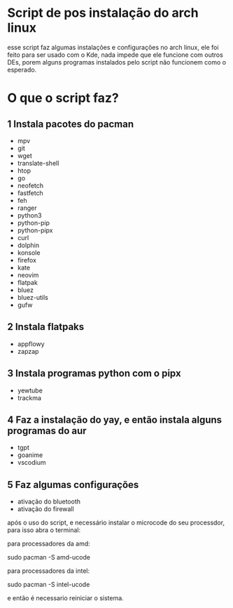 # Script de pos instalação do arch linux

esse script faz algumas instalações e configurações no arch linux, ele foi feito para ser usado com o Kde, nada impede que ele funcione com outros DEs, porem alguns programas instalados pelo script não funcionem como o esperado.

# O que o script faz?

## 1 Instala pacotes do pacman

- mpv
- git
- wget
- translate-shell
- htop
- go
- neofetch
- fastfetch
- feh
- ranger
- python3
- python-pip
- python-pipx
- curl
- dolphin
- konsole
- firefox
- kate
- neovim
- flatpak
- bluez
- bluez-utils
- gufw

## 2 Instala flatpaks

- appflowy
- zapzap

## 3 Instala programas python com o pipx

- yewtube
- trackma

## 4 Faz a instalação do yay, e então instala alguns programas do aur

- tgpt
- goanime
- vscodium

## 5 Faz algumas configurações

- ativação do bluetooth
- ativação do firewall

após o uso do script, e necessário instalar o microcode do seu processdor, para isso abra o terminal:

para processadores da amd:

sudo pacman -S amd-ucode

para processadores da intel:

sudo pacman -S intel-ucode

e então é necessario reiniciar o sistema.
